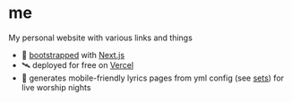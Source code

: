 # me

My personal website with various links and things

- 👢 [bootstrapped](https://github.com/vercel/next.js/tree/canary/packages/create-next-app) with [Next.js](https://nextjs.org/)
- 🛰️ deployed for free on [Vercel](https://vercel.com/new?utm_medium=default-template&filter=next.js&utm_source=create-next-app&utm_campaign=create-next-app-readme)
- 🎤 generates mobile-friendly lyrics pages from yml config (see [sets](./private/sets/)) for live worship nights
